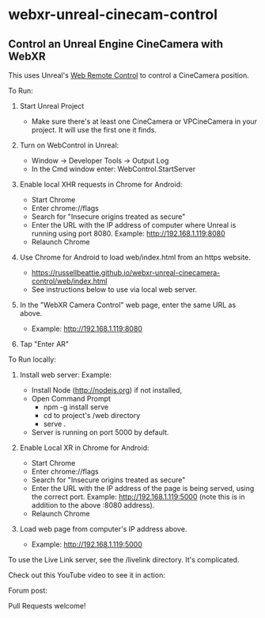 # webxr-unreal-cinecam-control

## Control an Unreal Engine CineCamera with WebXR 

This uses Unreal's [Web Remote Control](https://docs.unrealengine.com/en-US/Engine/Editor/ScriptingAndAutomation/WebControl/index.html) to control a CineCamera position. 


To Run:

1. Start Unreal Project
    - Make sure there's at least one CineCamera or VPCineCamera in your project. It will use the first one it finds.

2. Turn on WebControl in Unreal:
    - Window -> Developer Tools -> Output Log
    - In the Cmd window enter: WebControl.StartServer

2. Enable local XHR requests in Chrome for Android:
    - Start Chrome
    - Enter chrome://flags
    - Search for "Insecure origins treated as secure"
    - Enter the URL with the IP address of computer where Unreal is running using port 8080. Example: http://192.168.1.119:8080
    - Relaunch Chrome

3. Use Chrome for Android to load web/index.html from an https website.
    - https://russellbeattie.github.io/webxr-unreal-cinecamera-control/web/index.html
    - See instructions below to use via local web server.

4. In the "WebXR Camera Control" web page, enter the same URL as above.
    - Example: http://192.168.1.119:8080

5. Tap "Enter AR"




To Run locally: 

1. Install web server: Example: 
    - Install Node (http://nodejs.org) if not installed, 
    - Open Command Prompt 
        - npm -g install serve
        - cd to project's /web directory
        - serve . 
    - Server is running on port 5000 by default.

2. Enable Local XR in Chrome for Android:
    - Start Chrome
    - Enter chrome://flags
    - Search for "Insecure origins treated as secure"
    - Enter the URL with the IP address of the page is being served, using the correct port. Example: http://192.168.1.119:5000 (note this is in addition to the above :8080 address).
    - Relaunch Chrome


3. Load web page from computer's IP address above.
    - Example: http://192.168.1.119:5000




To use the Live Link server, see the /livelink directory. It's complicated.


Check out this YouTube video to see it in action: 


Forum post: 

Pull Requests welcome!

